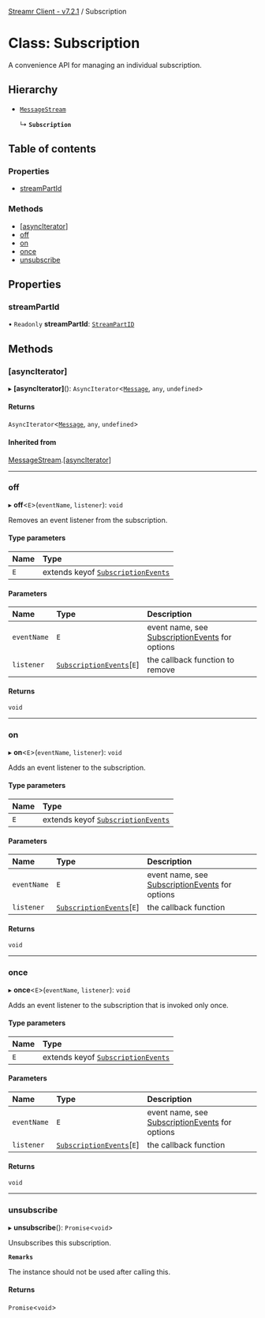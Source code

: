 [Streamr Client - v7.2.1](../README.md) / Subscription

# Class: Subscription

A convenience API for managing an individual subscription.

## Hierarchy

- [`MessageStream`](MessageStream.md)

  ↳ **`Subscription`**

## Table of contents

### Properties

- [streamPartId](Subscription.md#streampartid)

### Methods

- [[asyncIterator]](Subscription.md#[asynciterator])
- [off](Subscription.md#off)
- [on](Subscription.md#on)
- [once](Subscription.md#once)
- [unsubscribe](Subscription.md#unsubscribe)

## Properties

### streamPartId

• `Readonly` **streamPartId**: [`StreamPartID`](../README.md#streampartid)

## Methods

### [asyncIterator]

▸ **[asyncIterator]**(): `AsyncIterator`<[`Message`](../interfaces/Message.md), `any`, `undefined`\>

#### Returns

`AsyncIterator`<[`Message`](../interfaces/Message.md), `any`, `undefined`\>

#### Inherited from

[MessageStream](MessageStream.md).[[asyncIterator]](MessageStream.md#[asynciterator])

___

### off

▸ **off**<`E`\>(`eventName`, `listener`): `void`

Removes an event listener from the subscription.

#### Type parameters

| Name | Type |
| :------ | :------ |
| `E` | extends keyof [`SubscriptionEvents`](../interfaces/SubscriptionEvents.md) |

#### Parameters

| Name | Type | Description |
| :------ | :------ | :------ |
| `eventName` | `E` | event name, see [SubscriptionEvents](../interfaces/SubscriptionEvents.md) for options |
| `listener` | [`SubscriptionEvents`](../interfaces/SubscriptionEvents.md)[`E`] | the callback function to remove |

#### Returns

`void`

___

### on

▸ **on**<`E`\>(`eventName`, `listener`): `void`

Adds an event listener to the subscription.

#### Type parameters

| Name | Type |
| :------ | :------ |
| `E` | extends keyof [`SubscriptionEvents`](../interfaces/SubscriptionEvents.md) |

#### Parameters

| Name | Type | Description |
| :------ | :------ | :------ |
| `eventName` | `E` | event name, see [SubscriptionEvents](../interfaces/SubscriptionEvents.md) for options |
| `listener` | [`SubscriptionEvents`](../interfaces/SubscriptionEvents.md)[`E`] | the callback function |

#### Returns

`void`

___

### once

▸ **once**<`E`\>(`eventName`, `listener`): `void`

Adds an event listener to the subscription that is invoked only once.

#### Type parameters

| Name | Type |
| :------ | :------ |
| `E` | extends keyof [`SubscriptionEvents`](../interfaces/SubscriptionEvents.md) |

#### Parameters

| Name | Type | Description |
| :------ | :------ | :------ |
| `eventName` | `E` | event name, see [SubscriptionEvents](../interfaces/SubscriptionEvents.md) for options |
| `listener` | [`SubscriptionEvents`](../interfaces/SubscriptionEvents.md)[`E`] | the callback function |

#### Returns

`void`

___

### unsubscribe

▸ **unsubscribe**(): `Promise`<`void`\>

Unsubscribes this subscription.

**`Remarks`**

The instance should not be used after calling this.

#### Returns

`Promise`<`void`\>

